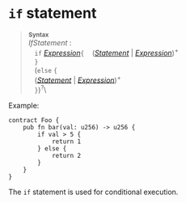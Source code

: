 # `if` statement


> **<sup>Syntax</sup>**\
> _IfStatement_ :\
> &nbsp;&nbsp; `if` [_Expression_]`{`
> &nbsp;&nbsp; ([_Statement_] | [_Expression_])<sup>+</sup>\
> &nbsp;&nbsp; `}`\
> &nbsp;&nbsp; (`else` `{`\
> &nbsp;&nbsp; ([_Statement_] | [_Expression_])<sup>+</sup>\
> &nbsp;&nbsp; `}`)<sup>?</sup>\


Example:

```fe
contract Foo {
    pub fn bar(val: u256) -> u256 {
        if val > 5 {
            return 1
        } else {
            return 2
        }
    }
}
```

The `if` statement is used for conditional execution.


[NEWLINE]: ../lexical_structure/tokens.md#newline
[_Expression_]: ../expressions/index.md
[_Statement_]: ./index.md
[struct]: ../items/structs.md
